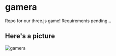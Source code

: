 # gamera

Repo for our three.js game! Requirements pending...

## Here's a picture

![gamera](http://vignette1.wikia.nocookie.net/godzilla/images/e/e2/Gamera.png/revision/latest?cb=20140228200537)
